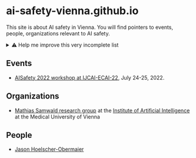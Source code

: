 # ai-safety-vienna.github.io

This site is about AI safety in Vienna. You will find pointers to events, people, organizations relevant to AI safety.

<details>
<summary>⚠️ Help me improve this very incomplete list</summary>

- [open a PR](https://github.com/AI-Safety-Vienna/ai-safety-vienna.github.io/pulls)

- [file an issue](https://github.com/AI-Safety-Vienna/ai-safety-vienna.github.io/issues)

- send an e-mail to safe.ai.vienna@gmail.com

</details> 

## Events
- [AISafety 2022 workshop at IJCAI-ECAI-22](https://www.aisafetyw.org/), July 24-25, 2022.

## Organizations
- [Mathias Samwald research group](https://samwald.info/) at the [Institute of Artificial Intelligence](http://www.ai.meduniwien.ac.at/en/) at the Medical University of Vienna

## People
- [Jason Hoelscher-Obermaier](https://github.com/jas-ho)


<!---
### About
This site is maintained by [Jason Hoelscher-Obermaier](https://github.com/jas-ho) --->
